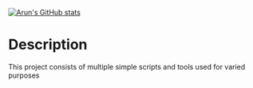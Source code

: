 [![Arun's GitHub stats](https://github-readme-stats.vercel.app/api?username=arunkumargithubrepo)](https://github.com/anuraghazra/github-readme-stats)

# Description

This project consists of multiple simple scripts and tools used for varied purposes
